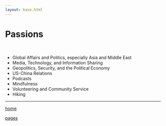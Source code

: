 ```yaml
---
layout: base.html
---
```

<div class="wrapper">
<h1>Passions</h1>
<br>
<ul><li>Global Affairs and Politics, especially Asia and Middle East
</li><li>Media, Technology, and Information Sharing
</li><li>Geopolitics, Security, and the Political Economy
</li><li>US-China Relations
</li><li>Podcasts
</li><li>Mindfulness
</li><li>Volunteering and Community Service
</li><li>Hiking
</li></ul>
<hr>
<p> <a href="/index.html">home</a> </p>
<p> <a href="/pages">pages</a></p>
</div>
